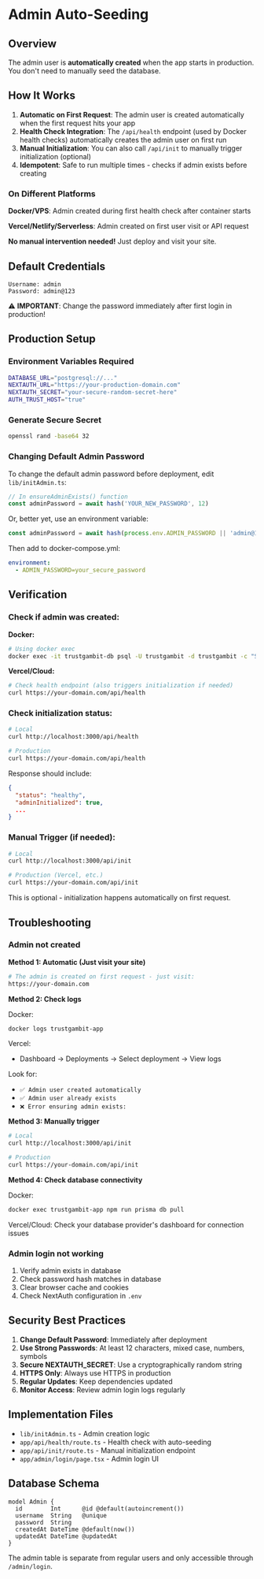 # Admin Auto-Seeding

## Overview

The admin user is **automatically created** when the app starts in production. You don't need to manually seed the database.

## How It Works

1. **Automatic on First Request**: The admin user is created automatically when the first request hits your app
2. **Health Check Integration**: The `/api/health` endpoint (used by Docker health checks) automatically creates the admin user on first run
3. **Manual Initialization**: You can also call `/api/init` to manually trigger initialization (optional)
4. **Idempotent**: Safe to run multiple times - checks if admin exists before creating

### On Different Platforms

**Docker/VPS**: Admin created during first health check after container starts

**Vercel/Netlify/Serverless**: Admin created on first user visit or API request

**No manual intervention needed!** Just deploy and visit your site.

## Default Credentials

```
Username: admin
Password: admin@123
```

⚠️ **IMPORTANT**: Change the password immediately after first login in production!

## Production Setup

### Environment Variables Required

```bash
DATABASE_URL="postgresql://..."
NEXTAUTH_URL="https://your-production-domain.com"
NEXTAUTH_SECRET="your-secure-random-secret-here"
AUTH_TRUST_HOST="true"
```

### Generate Secure Secret

```bash
openssl rand -base64 32
```

### Changing Default Admin Password

To change the default admin password before deployment, edit `lib/initAdmin.ts`:

```typescript
// In ensureAdminExists() function
const adminPassword = await hash('YOUR_NEW_PASSWORD', 12)
```

Or, better yet, use an environment variable:

```typescript
const adminPassword = await hash(process.env.ADMIN_PASSWORD || 'admin@123', 12)
```

Then add to docker-compose.yml:

```yaml
environment:
  - ADMIN_PASSWORD=your_secure_password
```

## Verification

### Check if admin was created:

**Docker:**
```bash
# Using docker exec
docker exec -it trustgambit-db psql -U trustgambit -d trustgambit -c "SELECT username, \"createdAt\" FROM \"Admin\";"
```

**Vercel/Cloud:**
```bash
# Check health endpoint (also triggers initialization if needed)
curl https://your-domain.com/api/health
```

### Check initialization status:

```bash
# Local
curl http://localhost:3000/api/health

# Production
curl https://your-domain.com/api/health
```

Response should include:
```json
{
  "status": "healthy",
  "adminInitialized": true,
  ...
}
```

### Manual Trigger (if needed):

```bash
# Local
curl http://localhost:3000/api/init

# Production (Vercel, etc.)
curl https://your-domain.com/api/init
```

This is optional - initialization happens automatically on first request.

## Troubleshooting

### Admin not created

**Method 1: Automatic (Just visit your site)**
```bash
# The admin is created on first request - just visit:
https://your-domain.com
```

**Method 2: Check logs**

Docker:
```bash
docker logs trustgambit-app
```

Vercel:
- Dashboard → Deployments → Select deployment → View logs

Look for:
- `✅ Admin user created automatically`
- `✅ Admin user already exists`
- `❌ Error ensuring admin exists:`

**Method 3: Manually trigger**
```bash
# Local
curl http://localhost:3000/api/init

# Production
curl https://your-domain.com/api/init
```

**Method 4: Check database connectivity**

Docker:
```bash
docker exec trustgambit-app npm run prisma db pull
```

Vercel/Cloud: Check your database provider's dashboard for connection issues

### Admin login not working

1. Verify admin exists in database
2. Check password hash matches in database
3. Clear browser cache and cookies
4. Check NextAuth configuration in `.env`

## Security Best Practices

1. **Change Default Password**: Immediately after deployment
2. **Use Strong Passwords**: At least 12 characters, mixed case, numbers, symbols
3. **Secure NEXTAUTH_SECRET**: Use a cryptographically random string
4. **HTTPS Only**: Always use HTTPS in production
5. **Regular Updates**: Keep dependencies updated
6. **Monitor Access**: Review admin login logs regularly

## Implementation Files

- `lib/initAdmin.ts` - Admin creation logic
- `app/api/health/route.ts` - Health check with auto-seeding
- `app/api/init/route.ts` - Manual initialization endpoint
- `app/admin/login/page.tsx` - Admin login UI

## Database Schema

```prisma
model Admin {
  id        Int      @id @default(autoincrement())
  username  String   @unique
  password  String
  createdAt DateTime @default(now())
  updatedAt DateTime @updatedAt
}
```

The admin table is separate from regular users and only accessible through `/admin/login`.
